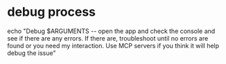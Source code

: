 # debug process

echo "Debug $ARGUMENTS -- open the app and check the console and see if there are any errors. If there are, troubleshoot until no errors are found or you need my interaction. Use MCP servers if you think it will help debug the issue"